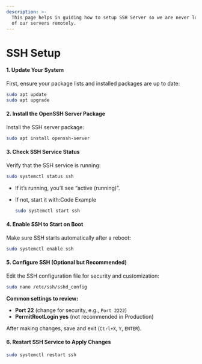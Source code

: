 ```yaml
---
description: >-
  This page helps in guiding how to setup SSH Server so we are never locked out
  of our servers remotely.
---
```


# SSH Setup

#### 1. **Update Your System**

First, ensure your package lists and installed packages are up to date:

```bash
sudo apt update
sudo apt upgrade
```

#### 2. **Install the OpenSSH Server Package**

Install the SSH server package:

```bash
sudo apt install openssh-server
```

#### 3. **Check SSH Service Status**

Verify that the SSH service is running:

```bash
sudo systemctl status ssh
```

* If it’s running, you’ll see “active (running)”.
*   If not, start it with:Code Example

    ```bash
    sudo systemctl start ssh
    ```

#### 4. **Enable SSH to Start on Boot**

Make sure SSH starts automatically after a reboot:

```bash
sudo systemctl enable ssh
```

#### 5. **Configure SSH (Optional but Recommended)**

Edit the SSH configuration file for security and customization:

```bash
sudo nano /etc/ssh/sshd_config
```

**Common settings to review:**

* **Port 22** (change for security, e.g., `Port 2222`)
* **PermitRootLogin yes** (not recommended in Production)

After making changes, save and exit (`Ctrl+X`, `Y`, `ENTER`).

#### 6. **Restart SSH Service to Apply Changes**

```bash
sudo systemctl restart ssh
```
